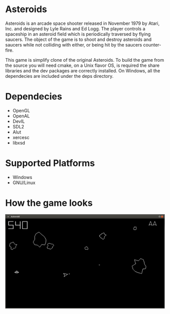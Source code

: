 Asteroids
=========
Asteroids is an arcade space shooter released in November 1979 by Atari, Inc. and designed by Lyle Rains and Ed Logg. The player controls a spaceship in an asteroid field which is periodically traversed by flying saucers. The object of the game is to shoot and destroy asteroids and saucers while not colliding with either, or being hit by the saucers counter-fire.

This game is simplify clone of the original Asteroids. To build the game from the source you will need cmake, on a Unix flavor OS, is required
the share libraries and the dev packages are correctly installed. On Windows, all the dependecies are included under the deps directory.

Dependecies
===========

* OpenGL
* OpenAL
* DevIL
* SDL2
* Alut
* xercesc
* libxsd

Supported Platforms
===================

* Windows
* GNU/Linux

How the game looks
==================

![ScreenShot](ScreenShot.png)








